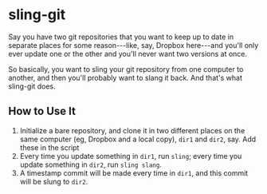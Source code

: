 sling-git
=========

Say you have two git repositories that you want to keep up to date in separate
places for some reason---like, say, Dropbox here---and you'll only ever
update one or the other and you'll never want two versions at once.

So basically, you want to sling your git repository from one computer to
another, and then you'll probably want to slang it back. And that's what
sling-git does.

How to Use It
-------------
1. Initialize a bare repository, and clone it in two different places on the same computer (eg, Dropbox and a local copy), `dir1` and `dir2`, say. Add these in the script
2. Every time you update something in `dir1`, run `sling`; every time you update something in `dir2`, run `sling slang`.
3. A timestamp commit will be made every time in `dir1`, and this commit will be slung to `dir2`.
